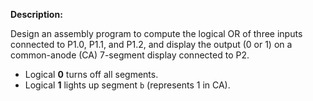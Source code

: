 **Description:**

Design an assembly program to compute the logical OR of three inputs connected to P1.0, P1.1, and P1.2, and display the output (0 or 1) on a common-anode (CA) 7-segment display connected to P2.

- Logical **0** turns off all segments.
- Logical **1** lights up segment `b` (represents 1 in CA).